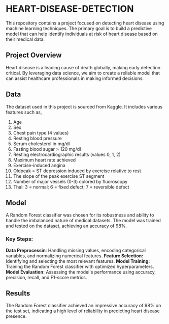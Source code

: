 # HEART-DISEASE-DETECTION
This repository contains a project focused on detecting heart disease using machine learning techniques. The primary goal is to build a predictive model that can help identify individuals at risk of heart disease based on their medical data.

## Project Overview
Heart disease is a leading cause of death globally, making early detection critical. By leveraging data science, we aim to create a reliable model that can assist healthcare professionals in making informed decisions.

## Data
The dataset used in this project is sourced from Kaggle. 
It includes various features such as,
1. Age
2. Sex
3. Chest pain type (4 values)
4. Resting blood pressure
5. Serum cholesterol in mg/dl
6. Fasting blood sugar > 120 mg/dl
7. Resting electrocardiographic results (values 0, 1, 2)
8. Maximum heart rate achieved
9. Exercise-induced angina
10. Oldpeak = ST depression induced by exercise relative to rest
11. The slope of the peak exercise ST segment
12. Number of major vessels (0-3) colored by fluoroscopy
13. Thal: 3 = normal; 6 = fixed defect; 7 = reversible defect

## Model
A Random Forest classifier was chosen for its robustness and ability to handle the imbalanced nature of medical datasets. The model was trained and tested on the dataset, achieving an accuracy of 98%.

### Key Steps:
**Data Preprocessin**: Handling missing values, encoding categorical variables, and normalizing numerical features.
**Feature Selection:** Identifying and selecting the most relevant features.
**Model Training:** Training the Random Forest classifier with optimized hyperparameters.
**Model Evaluation:** Assessing the model's performance using accuracy, precision, recall, and F1-score metrics.

## Results
The Random Forest classifier achieved an impressive accuracy of 98% on the test set, indicating a high level of reliability in predicting heart disease presence.
